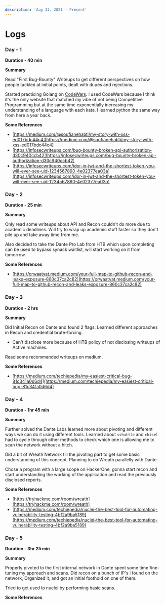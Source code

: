 ```yaml
---
description: 'Aug 31, 2021 - Present'
---
```


# Logs

### Day - 1

**Duration - 40 min**

**Summary**

Read "First Bug-Bounty" Writeups to get different perspectives on how people tackled at initial points, dealt with dupes and rejections.

Started practicing Golang on [CodeWars](https://www.codewars.com). I used CodeWars because I think it's the only website that matched my vibe of not being Competitive Programming but at the same time exponentially increasing my understanding of a language with each kata. I learned python the same way from here a year back.

**Some References**

* [https://medium.com/@soufianehabti/my-story-with-xss-ed017bdc44c4](https://medium.com/@soufianehabti/my-story-with-xss-ed017bdc44c4)
* [https://infosecwriteups.com/bug-bounty-broken-api-authorization-d30c940ccb42](https://infosecwriteups.com/bug-bounty-broken-api-authorization-d30c940ccb42)
* [https://infosecwriteups.com/idor-in-jwt-and-the-shortest-token-you-will-ever-see-uid-1234567890-4e02377ea03a](https://infosecwriteups.com/idor-in-jwt-and-the-shortest-token-you-will-ever-see-uid-1234567890-4e02377ea03a)

### Day - 2

**Duration - 25 min**

**Summary**

Only read some writeups about API and Recon couldn't do more due to academic deadlines. Will try to wrap up academic stuff faster so they don't pile up and take away time from me.

Also decided to take the Dante Pro Lab from HTB which upon completing can be used to bypass synack waitlist, will start working on it from tomorrow.

**Some References**

* [https://orwaatyat.medium.com/your-full-map-to-github-recon-and-leaks-exposure-860c37ca2c82](https://orwaatyat.medium.com/your-full-map-to-github-recon-and-leaks-exposure-860c37ca2c82)

### Day - 3

**Duration - 2 hrs**

**Summary**

Did Initial Recon on Dante and found 2 flags. Learned different approaches in Recon and credential brute-forcing.

* Can't disclose more because of HTB policy of not disclosing writeups of Active machines.

Read some recommended writeups on medium.

**Some References**

* [https://medium.com/techiepedia/my-easiest-critical-bug-81c341a0d6d4](https://medium.com/techiepedia/my-easiest-critical-bug-81c341a0d6d4)

### Day - 4

**Duration - 1hr 45 min**

**Summary**

Further solved the Dante Labs learned more about pivoting and different ways we can do it using different tools. Learned about `sshuttle` and `chisel` had to cycle through other methods to check which one is allowing me to scan the network without a hitch.

Did a bit of Wreath Network till the pivoting part to get some basic understanding of this concept. Planning to do Wreath parallelly with Dante.

Chose a program with a large scope on HackerOne, gonna start recon and start understanding the working of the application and read the previously disclosed reports.

**Some References**

* [https://tryhackme.com/room/wreath](https://tryhackme.com/room/wreath)
* [https://medium.com/techiepedia/nuclei-the-best-tool-for-automating-vulnerability-testing-4bf2a9ba5189](https://medium.com/techiepedia/nuclei-the-best-tool-for-automating-vulnerability-testing-4bf2a9ba5189)

### Day - 5

**Duration - 3hr 25 min**

**Summary**

Properly pivoted to the first internal network in Dante spent some time fine-tuning my approach and scans. Did recon on a bunch of IP's I found on the network, Organized it, and got an initial foothold on one of them.

Tried to get used to nuclei by performing basic scans.

**Some References**


